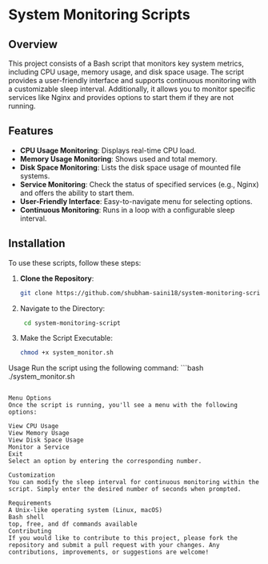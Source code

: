 # System Monitoring Scripts

## Overview
This project consists of a Bash script that monitors key system metrics, including CPU usage, memory usage, and disk space usage. The script provides a user-friendly interface and supports continuous monitoring with a customizable sleep interval. Additionally, it allows you to monitor specific services like Nginx and provides options to start them if they are not running.

## Features
- **CPU Usage Monitoring**: Displays real-time CPU load.
- **Memory Usage Monitoring**: Shows used and total memory.
- **Disk Space Monitoring**: Lists the disk space usage of mounted file systems.
- **Service Monitoring**: Check the status of specified services (e.g., Nginx) and offers the ability to start them.
- **User-Friendly Interface**: Easy-to-navigate menu for selecting options.
- **Continuous Monitoring**: Runs in a loop with a configurable sleep interval.

## Installation
To use these scripts, follow these steps:

1. **Clone the Repository**:
   ```bash
   git clone https://github.com/shubham-saini18/system-monitoring-script.git
2. Navigate to the Directory:
   ```bash
    cd system-monitoring-script
3. Make the Script Executable:
   ```bash
   chmod +x system_monitor.sh

   
Usage
Run the script using the following command:
    ```bash
   ./system_monitor.sh
   ```

Menu Options
Once the script is running, you'll see a menu with the following options:

View CPU Usage
View Memory Usage
View Disk Space Usage
Monitor a Service
Exit
Select an option by entering the corresponding number.

Customization
You can modify the sleep interval for continuous monitoring within the script. Simply enter the desired number of seconds when prompted.

Requirements
A Unix-like operating system (Linux, macOS)
Bash shell
top, free, and df commands available
Contributing
If you would like to contribute to this project, please fork the repository and submit a pull request with your changes. Any contributions, improvements, or suggestions are welcome!
